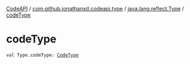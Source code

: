 [CodeAPI](../../index.md) / [com.github.jonathanxd.codeapi.type](../index.md) / [java.lang.reflect.Type](index.md) / [codeType](.)

# codeType

`val Type.codeType: `[`CodeType`](../-code-type/index.md)